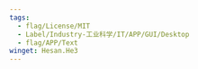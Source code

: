 ```yaml
---
tags:
  - flag/License/MIT
  - Label/Industry-工业科学/IT/APP/GUI/Desktop
  - flag/APP/Text
winget: Hesan.He3
---
```

